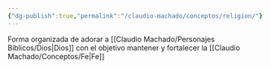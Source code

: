 ```yaml
---
{"dg-publish":true,"permalink":"/claudio-machado/conceptos/religion/"}
---
```


Forma organizada de adorar a [[Claudio Machado/Personajes Bíblicos/Dios\|Dios]] con el objetivo mantener y fortalecer la [[Claudio Machado/Conceptos/Fe\|Fe]]
